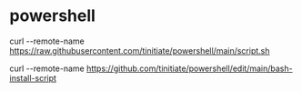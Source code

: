 # powershell

curl --remote-name https://raw.githubusercontent.com/tinitiate/powershell/main/script.sh

curl --remote-name https://github.com/tinitiate/powershell/edit/main/bash-install-script
